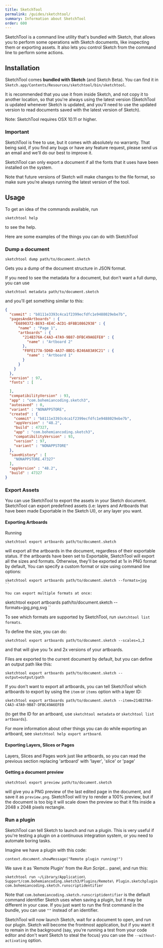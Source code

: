 ```yaml
---
title: SketchTool
permalink: /guides/sketchtool/
summary: Information about SketchTool
order: 600
---
```


SketchTool is a command line utility that's bundled with Sketch, that allows you to perform some operations with Sketch documents, like inspecting them or exporting assets. It also lets you control Sketch from the command line to perform some actions.

## Installation

SketchTool comes **bundled with Sketch** (and Sketch Beta). You can find it in `Sketch.app/Contents/Resources/sketchtool/bin/sketchtool`.

It is recommended that you use it from inside Sketch, and not copy it to another location, so that you're always using the latest version (SketchTool is updated whenever Sketch is updated, and you'll need to use the updated version to read documents saved with the latest version of Sketch).

Note: SketchTool requires OSX 10.11 or higher.

### Important

SketchTool is free to use, but it comes with absolutely no warranty. That being said, if you find any bugs or have any feature request, please send us an email and we'll do our best to improve it.

SketchTool can only export a document if all the fonts that it uses have been installed on the system.

Note that future versions of Sketch will make changes to the file format, so make sure you’re always running the latest version of the tool.

## Usage

To get an idea of the commands available, run

```
sketchtool help
```

to see the help.


Here are some examples of the things you can do with SketchTool

### Dump a document

```
sketchtool dump path/to/document.sketch
```

Gets you a dump of the document structure in JSON format.

If you need to see the metadata for a document, but don't want a full dump, you can use

```
sketchtool metadata path/to/document.sketch
```

and you'll get something similar to this:

```json
{
  "commit" : "b8111e3393c4ca1f2399ecfdfc1e9488029ebe7b",
  "pagesAndArtboards" : {
    "E6890372-BE93-4E4C-ACD1-8F8B10862938" : {
      "name" : "Page 1",
      "artboards" : {
        "214B376A-C4A3-47A9-9B87-DFBC49A6EFE0" : {
          "name" : "Artboard 2"
        },
        "F8FE177A-5D6D-4A37-8BD1-B246A83A9C21" : {
          "name" : "Artboard 1"
        }
      }
    }
  },
  "version" : 97,
  "fonts" : [

  ],
  "compatibilityVersion" : 93,
  "app" : "com.bohemiancoding.sketch3",
  "autosaved" : 0,
  "variant" : "NONAPPSTORE",
  "created" : {
    "commit" : "b8111e3393c4ca1f2399ecfdfc1e9488029ebe7b",
    "appVersion" : "48.2",
    "build" : 47327,
    "app" : "com.bohemiancoding.sketch3",
    "compatibilityVersion" : 93,
    "version" : 97,
    "variant" : "NONAPPSTORE"
  },
  "saveHistory" : [
    "NONAPPSTORE.47327"
  ],
  "appVersion" : "48.2",
  "build" : 47327
}
```

### Export Assets

You can use SketchTool to export the assets in your Sketch document. SketchTool can export predefined assets (i.e: layers and Artboards that have been made Exportable in the Sketch UI), or any layer you want.

#### Exporting Artboards

Running

```
sketchtool export artboards path/to/document.sketch
```

will export all the artboards in the document, regardless of their exportable status. If the artboards have been set to Exportable, SketchTool will export all the sizes and formats. Otherwise, they'll be exported at 1x in PNG format by default, You can specify a custom format or size using command line options:

```
sketchtool export artboards path/to/document.sketch --formats=jpg
``

You can export multiple formats at once:

```
sketchtool export artboards path/to/document.sketch --formats=jpg,png,svg
``

To see which formats are supported by SketchTool, run `sketchtool list formats`.

To define the size, you can do:

```
sketchtool export artboards path/to/document.sketch --scales=1,2
```

and that will give you 1x and 2x versions of your artboards.

Files are exported to the current document by default, but you can define an output path like this:

```
sketchtool export artboards path/to/document.sketch --output=output/path
```

If you don't want to export all artboards, you can tell SketchTool which artboards to export by using the `item` or `items` option with a layer ID:

```
sketchtool export artboards path/to/document.sketch --item=214B376A-C4A3-47A9-9B87-DFBC49A6EFE0
```

(to get the ID for an artboard, use `sketchtool metadata` or `sketchtool list artboards`).

For more information about other things you can do while exporting an artboard, see `sketchtool help export artboard`.

#### Exporting Layers, Slices or Pages

Layers, Slices and Pages work just like artboards, so you can read the previous section replacing 'artboard' with 'layer', 'slice' or 'page'

#### Getting a document preview

```
sketchtool export preview path/to/document.sketch
```

will give you a PNG preview of the last edited page in the document, and save it as `preview.png`. SketchTool will try to render a 100% preview, but if the document is too big it will scale down the preview so that it fits inside a 2048 x 2048 pixels rectangle.

### Run a plugin

SketchTool can tell Sketch to launch and run a plugin. This is very useful if you're testing a plugin on a continuous integration system, or you need to automate boring tasks.

Imagine we have a plugin with this code:

```
context.document.showMessage("Remote plugin running!")
```

We save it as 'Remote Plugin' from the _Run Script…_ panel, and run this:

```
sketchtool run ~/Library/Application\ Support/com.bohemiancoding.sketch3/Plugins/Remote\ Plugin.sketchplugin com.bohemiancoding.sketch.runscriptidentifier
```

Note that `com.bohemiancoding.sketch.runscriptidentifier` is the default command identifier Sketch uses when saving a plugin, but it may be different in your case. If you just want to run the first command in the bundle, you can use `""` instead of an identifier.

SketchTool will now launch Sketch, wait for a document to open, and run our plugin. Sketch will become the frontmost application, but if you want it to remain in the background (say, you're running a test from your code editor and don't want Sketch to steal the focus) you can use the `--without-activating` option.
